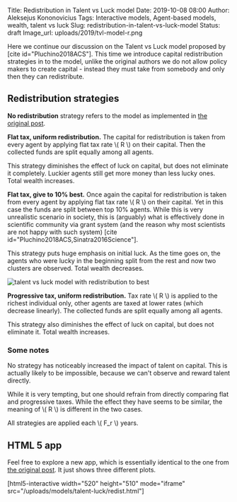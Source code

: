 Title: Redistribution in Talent vs Luck model
Date: 2019-10-08 08:00
Author: Aleksejus Kononovicius
Tags: Interactive models, Agent-based models, wealth, talent vs luck
Slug: redistribution-in-talent-vs-luck-model
Status: draft
Image_url: uploads/2019/tvl-model-r.png

Here we continue our discussion on the Talent vs Luck model proposed by
[cite id="Pluchino2018ACS"]. This time we introduce capital redistribution
strategies in to the model, unlike the original authors we do not allow policy
makers to create capital - instead they must take from somebody and only then
they can redistribute.<!--more-->

## Redistribution strategies

**No redistribution** strategy refers to the model as implemented in
[the original post]({filename}/articles/2019/talent-vs-luck-model.md).

**Flat tax, uniform redistribution.** The capital for redistribution is taken
from every agent by applying flat tax rate \\\( R \\\) on their capital. Then
the collected funds are split equally among all agents.

This strategy diminishes the effect of luck on capital, but does not eliminate
it completely. Luckier agents still get more money than less lucky ones. Total
wealth increases.

**Flat tax, give to 10% best.** Once again the capital for redistribution is
taken from every agent by applying flat tax rate \\\( R \\\) on their capital.
Yet in this case the funds are split between top 10% agents. While this is very
unrealistic scenario in society, this is (arguably) what is effectively done in
scientific community via grant system (and the reason why most scientists are
not happy with such system) [cite id="Pluchino2018ACS,Sinatra2016Science"].

This strategy puts huge emphasis on initial luck. As the time goes on, the
agents who were lucky in the beginning split from the rest and now two clusters
are observed. Total wealth decreases.

![talent vs luck model with redistribution to best](/uploads/2019/tvl-model-r.png
"Results of a random simulation with 'flat tax, give to 10% best' redistribution
strategy.")

**Progressive tax, uniform redistribution.** Tax rate \\\( R \\\) is applied to
the richest individual only, other agents are taxed at lower rates (which
decrease linearly). The collected funds are split equally among all agents.

This strategy also diminishes the effect of luck on capital, but does not
eliminate it. Total wealth increases.

### Some notes

No strategy has noticeably increased the impact of talent on capital. This is
actually likely to be impossible, because we can't observe and reward talent
directly.

While it is very tempting, but one should refrain from directly comparing flat
and progressive taxes. While the effect they have seems to be similar, the
meaning of \\\( R \\\) is different in the two cases.

All strategies are applied each \\\( F_r \\\) years.

## HTML 5 app

Feel free to explore a new app, which is essentially identical to the one from
[the original post]({filename}/articles/2019/talent-vs-luck-model.md). It just
shows three different plots.

[html5-interactive width="520" height="510" mode="iframe"
src="/uploads/models/talent-luck/redist.html"]
